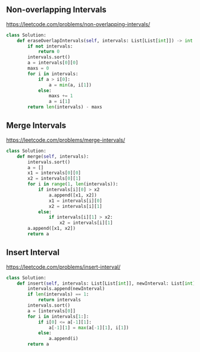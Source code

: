 ## Non-overlapping Intervals
https://leetcode.com/problems/non-overlapping-intervals/
```python
class Solution:
    def eraseOverlapIntervals(self, intervals: List[List[int]]) -> int:
        if not intervals:
            return 0
        intervals.sort()
        a = intervals[0][0]
        maxs = 0
        for i in intervals:
            if a > i[0]:
                a = min(a, i[1])
            else:
                maxs += 1
                a = i[1]        
        return len(intervals) - maxs
```
## Merge Intervals
https://leetcode.com/problems/merge-intervals/
```python
class Solution:
    def merge(self, intervals):
        intervals.sort()
        a = []
        x1 = intervals[0][0]
        x2 = intervals[0][1]
        for i in range(1, len(intervals)):
            if intervals[i][0] > x2
                a.append([x1, x2])
                x1 = intervals[i][0]
                x2 = intervals[i][1]
            else:
                if intervals[i][1] > x2:
                    x2 = intervals[i][1]
        a.append([x1, x2])
        return a
```
## Insert Interval
https://leetcode.com/problems/insert-interval/
```python
class Solution:
    def insert(self, intervals: List[List[int]], newInterval: List[int]) -> List[List[int]]:
        intervals.append(newInterval)
        if len(intervals) == 1:
            return intervals
        intervals.sort()
        a = [intervals[0]]
        for i in intervals[1:]:
            if i[0] <= a[-1][1]:
                a[-1][1] = max(a[-1][1], i[1])
            else:
                a.append(i)
        return a
```
